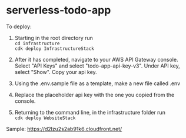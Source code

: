 # serverless-todo-app

To deploy:

1. Starting in the root directory run <br>
```cd infrastructure``` <br>
```cdk deploy InfrastructureStack```

2. After it has completed, navigate to your AWS API Gateway console.  Select "API Keys" and select "todo-app-api-key-v3".  Under API key, select "Show". Copy your api key. 
3. Using the .env.sample file as a template, make a new file called .env
4. Replace the placeholder api key with the one you copied from the console. 

5. Returning to the command line, in the infrastructure folder run  <br>
```cdk deploy WebsiteStack```


Sample: https://d2lzu2s2ab91k6.cloudfront.net/


